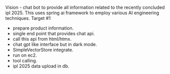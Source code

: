 Vision - chat bot to provide all information related to the recently concluded ipl 2025. This uses spring ai framework to employ
various AI engineering techniques. 
Target #1
* prepare product information.
* single end point that provides chat api.
* call this api from html/htmx.
* chat gpt like interface but in dark mode.
* SimpleVectorStore integrate.
* run on ec2. 
* tool calling.
* ipl 2025 data upload in db.


